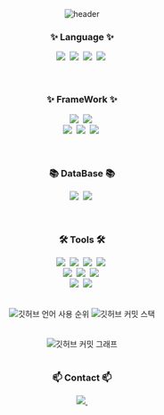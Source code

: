 <!--타이틀 부분-->

<div align="center">
  <img src="https://capsule-render.vercel.app/api?type=waving&color=gradient&height=250&fontSize=40&fontAlignY=40&animation=fadeIn&text=안녕하세요.%20개발자%20이원영%20입니다." alt="header" />
</div>


<!--내용 부분-->
<h3 align="center">✨ Language ✨</h3>
<div align="center">
  <img src="https://img.shields.io/badge/python-3670A0?style=for-the-badge&logo=python&logoColor=ffdd54" />&nbsp
  <img src="https://img.shields.io/badge/pandas-150458.svg?style=for-the-badge&logo=pandas&logoColor=white" />&nbsp
  <img src="https://img.shields.io/badge/numpy-4d77cf.svg?style=for-the-badge&logo=numpy&logoColor=white" />&nbsp
  <img src="https://img.shields.io/badge/Matplotlib-11557c.svg?style=for-the-badge&logo=Matplotlib&logoColor=white" />&nbsp
</div>

<br>

<br>

<h3 align="center">✨ FrameWork ✨</h3>
<div align="center">
  <img src="https://img.shields.io/badge/Flutter-20232a.svg?style=for-the-badge&logo=flutter&logoColor=61DAFB" />&nbsp
  <img src="https://img.shields.io/badge/SwiftUI-08253c.svg?style=for-the-badge&logo=swift&logoColor=4d77cf" />&nbsp
</div>

<div align="center">
   <img src="https://img.shields.io/badge/HuggingFace-E34F26.svg?style=for-the-badge&logo=huggingface&logoColor=white" />&nbsp
   <img src="https://img.shields.io/badge/FastAPI-1EBC8F.svg?style=for-the-badge&logo=fastapi&logoColor=20232a" />&nbsp
   <img src="https://img.shields.io/badge/Scikit Learn-E34F26.svg?style=for-the-badge&logo=scikitlearn&logoColor=white" />&nbsp
</div>

<br>


<br>

<h3 align="center">📚 DataBase 📚</h3>
<div align="center">
  <img src="https://img.shields.io/badge/MySQL-11557c.svg?style=for-the-badge&logo=mysql&logoColor=white" />&nbsp
  <img src="https://img.shields.io/badge/FireBase-181717.svg?style=for-the-badge&logo=firebase&logoColor=white" />&nbsp
</div>

<br>

<br>

<h3 align="center">🛠 Tools 🛠</h3>
<div align="center">
  <img src="https://img.shields.io/badge/Docker-white.svg?style=for-the-badge&logo=docker&logoColor=blue" />&nbsp
  <img src="https://img.shields.io/badge/Jenkins-red.svg?style=for-the-badge&logo=jenkins&logoColor=white" />&nbsp
  <img src="https://img.shields.io/badge/git-brown.svg?style=for-the-badge&logo=git&logoColor=white" />&nbsp
  <img src="https://img.shields.io/badge/github-181717.svg?style=for-the-badge&logo=github&logoColor=white" />&nbsp

</div>

<div align="center">
  <img src="https://img.shields.io/badge/Notion-F3F3F3.svg?style=for-the-badge&logo=notion&logoColor=black" />&nbsp
  <img src="https://img.shields.io/badge/Fork-08253c.svg?style=for-the-badge&logo=fork&logoColor=37abff" />&nbsp
  <img src="https://img.shields.io/badge/figma-F24E1E.svg?style=for-the-badge&logo=figma&logoColor=white" />&nbsp
</div>

<div align="center">
  <img src="https://img.shields.io/badge/VSCode-2C2C32.svg?style=for-the-badge&logo=visualstudiocode&logoColor=22ABF3" />&nbsp
  <img src="https://img.shields.io/badge/jupyter-2C2C32.svg?style=for-the-badge&logo=jupyter&logoColor=F37726" />&nbsp
<!--   <img src="https://img.shields.io/badge/Colab-2C2C32.svg?style=for-the-badge&logo=googlecolab&logoColor=F9AB00" />&nbsp -->
</div>
<br>
<br>

<div align="center">
  <img src="https://github-readme-stats.vercel.app/api/top-langs/?username=Leewonyooung&layout=compact&theme=dark" alt="깃허브 언어 사용 순위" />
  <img src="https://streak-stats.demolab.com?user=Leewonyooung&theme=transparent&locale=ko" alt="깃허브 커밋 스택" />
</div>

<br>
<br>
<div align="center">
  <img src="https://github-readme-activity-graph.vercel.app/graph?username=Leewonyooung&theme=react-dark" alt="깃허브 커밋 그래프" />
</div>
<br>


<h3 align="center">📫 Contact 📫</h3>
<div align="center">
  <a href="mailto:dnjsd98@gmail.com">
    <img
      src="https://img.shields.io/badge/dnjsd98@gmail.com-D14836?style=for-the-badge&logo=gmail&logoColor=white"/>&nbsp
  </a>
</div>
